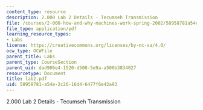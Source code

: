 ```yaml
---
content_type: resource
description: 2.000 Lab 2 Details - Tecumseh Transmission
file: /courses/2-000-how-and-why-machines-work-spring-2002/58958781a54e2c2616d46477f6e42a93_lab2.pdf
file_type: application/pdf
learning_resource_types:
- Labs
license: https://creativecommons.org/licenses/by-nc-sa/4.0/
ocw_type: OCWFile
parent_title: Labs
parent_type: CourseSection
parent_uid: dad906e4-1520-d508-5e9a-a500b3834027
resourcetype: Document
title: lab2.pdf
uid: 58958781-a54e-2c26-16d4-6477f6e42a93
---
```

2.000 Lab 2 Details - Tecumseh Transmission